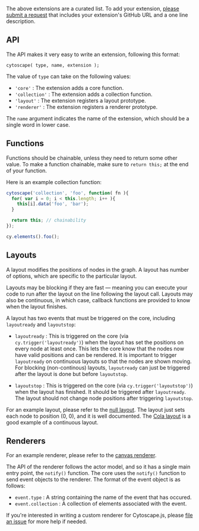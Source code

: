 The above extensions are a curated list.  To add your extension, [please submit a request](https://github.com/cytoscape/cytoscape.js/issues/new?labels=documentation&title=List%20extension%20:%20%3Cyour%20extension%20name%3E&body=Please%20enter%20your%20Github%20URL%20and%20a%20one-line%20description) that includes your extension's GitHub URL and a one line description.

## API

The API makes it very easy to write an extension, following this format:

```
cytoscape( type, name, extension );
```

The value of `type` can take on the following values:

 * `'core'` : The extension adds a core function.
 * `'collection'` : The extension adds a collection function.
 * `'layout'` : The extension registers a layout prototype.
 * `'renderer'` : The extension registers a renderer prototype.

The `name` argument indicates the name of the extension, which should be a single word in lower case.



## Functions

Functions should be chainable, unless they need to return some other value.  To make a function chainable, make sure to `return this;` at the end of your function.

Here is an example collection function:

```js
cytoscape('collection', 'foo', function( fn ){
  for( var i = 0; i < this.length; i++ ){
    this[i].data('foo', 'bar');
  }

  return this; // chainability
});

cy.elements().foo();
```



## Layouts

A layout modifies the positions of nodes in the graph.  A layout has number of options, which are specific to the particular layout.

Layouts may be blocking if they are fast &mdash; meaning you can execute your code to run after the layout on the line following the layout call.  Layouts may also be continuous, in which case, callback functions are provided to know when the layout finishes.

A layout has two events that must be triggered on the core, including `layoutready` and `layoutstop`:

 * `layoutready` : This is triggered on the core (via `cy.trigger('layoutready')`) when the layout has set the positions on every node at least once.  This lets the core know that the nodes now have valid positions and can be rendered.  It is important to trigger `layoutready` on continuous layouts so that the nodes are shown moving.  For blocking (non-continous) layouts, `layoutready` can just be triggered after the layout is done but before `layoutstop`.

 * `layoutstop` : This is triggered on the core (via `cy.trigger('layoutstop')`) when the layout has finished.  It should be triggered after `layoutready`.  The layout should not change node positions after triggering `layoutstop`.

For an example layout, please refer to the [null layout](https://github.com/cytoscape/cytoscape.js/blob/master/src/extensions/layout.null.js).  The layout just sets each node to position (0, 0), and it is well documented.  The [Cola layout](https://github.com/cytoscape/cytoscape.js/blob/master/src/extensions/layout.cola.js) is a good example of a continuous layout.
 


## Renderers

For an example renderer, please refer to the [canvas renderer](https://github.com/cytoscape/cytoscape.js/tree/master/src/extensions).

The API of the renderer follows the actor model, and so it has a single main entry point, the `notify()` function.  The core uses the `notify()` function to send event objects to the renderer.  The format of the event object is as follows:

 * `event.type` : A string containing the name of the event that has occured.
 * `event.collection` : A collection of elements associated with the event.

If you're interested in writing a custom renderer for Cytoscape.js, please [file an issue](https://github.com/cytoscape/cytoscape.js/issues) for more help if needed.